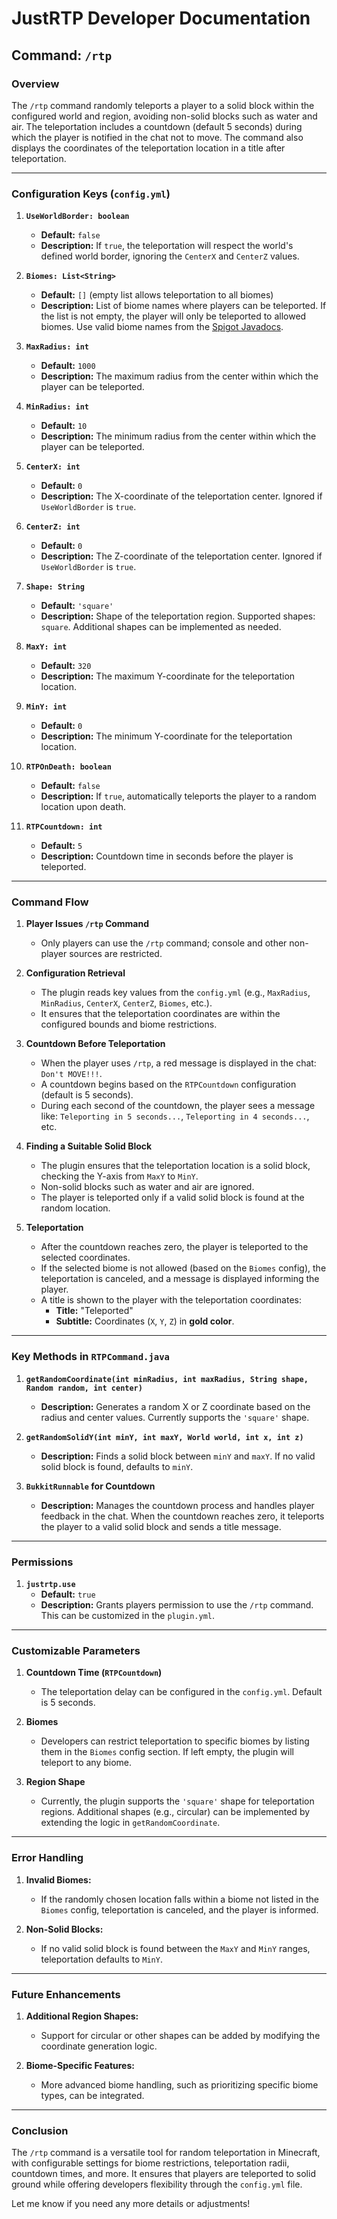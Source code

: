 # **JustRTP Developer Documentation**

## **Command: `/rtp`**

### Overview
The `/rtp` command randomly teleports a player to a solid block within the configured world and region, avoiding non-solid blocks such as water and air. The teleportation includes a countdown (default 5 seconds) during which the player is notified in the chat not to move. The command also displays the coordinates of the teleportation location in a title after teleportation.

---

### **Configuration Keys (`config.yml`)**

1. **`UseWorldBorder: boolean`**
   - **Default:** `false`
   - **Description:** If `true`, the teleportation will respect the world's defined world border, ignoring the `CenterX` and `CenterZ` values.

2. **`Biomes: List<String>`**
   - **Default:** `[]` (empty list allows teleportation to all biomes)
   - **Description:** List of biome names where players can be teleported. If the list is not empty, the player will only be teleported to allowed biomes. Use valid biome names from the [Spigot Javadocs](https://hub.spigotmc.org/javadocs/bukkit/org/bukkit/block/Biome.html).

3. **`MaxRadius: int`**
   - **Default:** `1000`
   - **Description:** The maximum radius from the center within which the player can be teleported.

4. **`MinRadius: int`**
   - **Default:** `10`
   - **Description:** The minimum radius from the center within which the player can be teleported.

5. **`CenterX: int`**
   - **Default:** `0`
   - **Description:** The X-coordinate of the teleportation center. Ignored if `UseWorldBorder` is `true`.

6. **`CenterZ: int`**
   - **Default:** `0`
   - **Description:** The Z-coordinate of the teleportation center. Ignored if `UseWorldBorder` is `true`.

7. **`Shape: String`**
   - **Default:** `'square'`
   - **Description:** Shape of the teleportation region. Supported shapes: `square`. Additional shapes can be implemented as needed.

8. **`MaxY: int`**
   - **Default:** `320`
   - **Description:** The maximum Y-coordinate for the teleportation location.

9. **`MinY: int`**
   - **Default:** `0`
   - **Description:** The minimum Y-coordinate for the teleportation location.

10. **`RTPOnDeath: boolean`**
    - **Default:** `false`
    - **Description:** If `true`, automatically teleports the player to a random location upon death.

11. **`RTPCountdown: int`**
    - **Default:** `5`
    - **Description:** Countdown time in seconds before the player is teleported.

---

### **Command Flow**

1. **Player Issues `/rtp` Command**
   - Only players can use the `/rtp` command; console and other non-player sources are restricted.

2. **Configuration Retrieval**
   - The plugin reads key values from the `config.yml` (e.g., `MaxRadius`, `MinRadius`, `CenterX`, `CenterZ`, `Biomes`, etc.).
   - It ensures that the teleportation coordinates are within the configured bounds and biome restrictions.

3. **Countdown Before Teleportation**
   - When the player uses `/rtp`, a red message is displayed in the chat: `Don't MOVE!!!`.
   - A countdown begins based on the `RTPCountdown` configuration (default is 5 seconds).
   - During each second of the countdown, the player sees a message like: `Teleporting in 5 seconds...`, `Teleporting in 4 seconds...`, etc.

4. **Finding a Suitable Solid Block**
   - The plugin ensures that the teleportation location is a solid block, checking the Y-axis from `MaxY` to `MinY`.
   - Non-solid blocks such as water and air are ignored.
   - The player is teleported only if a valid solid block is found at the random location.

5. **Teleportation**
   - After the countdown reaches zero, the player is teleported to the selected coordinates.
   - If the selected biome is not allowed (based on the `Biomes` config), the teleportation is canceled, and a message is displayed informing the player.
   - A title is shown to the player with the teleportation coordinates:
     - **Title:** "Teleported"
     - **Subtitle:** Coordinates (`X`, `Y`, `Z`) in **gold color**.

---

### **Key Methods in `RTPCommand.java`**

1. **`getRandomCoordinate(int minRadius, int maxRadius, String shape, Random random, int center)`**
   - **Description:** Generates a random X or Z coordinate based on the radius and center values. Currently supports the `'square'` shape.

2. **`getRandomSolidY(int minY, int maxY, World world, int x, int z)`**
   - **Description:** Finds a solid block between `minY` and `maxY`. If no valid solid block is found, defaults to `minY`.

3. **`BukkitRunnable` for Countdown**
   - **Description:** Manages the countdown process and handles player feedback in the chat. When the countdown reaches zero, it teleports the player to a valid solid block and sends a title message.

---

### **Permissions**

1. **`justrtp.use`**
   - **Default:** `true`
   - **Description:** Grants players permission to use the `/rtp` command. This can be customized in the `plugin.yml`.

---

### **Customizable Parameters**

1. **Countdown Time (`RTPCountdown`)**
   - The teleportation delay can be configured in the `config.yml`. Default is 5 seconds.
   
2. **Biomes**
   - Developers can restrict teleportation to specific biomes by listing them in the `Biomes` config section. If left empty, the plugin will teleport to any biome.

3. **Region Shape**
   - Currently, the plugin supports the `'square'` shape for teleportation regions. Additional shapes (e.g., circular) can be implemented by extending the logic in `getRandomCoordinate`.

---

### **Error Handling**

1. **Invalid Biomes:**
   - If the randomly chosen location falls within a biome not listed in the `Biomes` config, teleportation is canceled, and the player is informed.

2. **Non-Solid Blocks:**
   - If no valid solid block is found between the `MaxY` and `MinY` ranges, teleportation defaults to `MinY`.

---

### **Future Enhancements**
1. **Additional Region Shapes:**
   - Support for circular or other shapes can be added by modifying the coordinate generation logic.
   
2. **Biome-Specific Features:**
   - More advanced biome handling, such as prioritizing specific biome types, can be integrated.

---

### **Conclusion**

The `/rtp` command is a versatile tool for random teleportation in Minecraft, with configurable settings for biome restrictions, teleportation radii, countdown times, and more. It ensures that players are teleported to solid ground while offering developers flexibility through the `config.yml` file.

Let me know if you need any more details or adjustments!